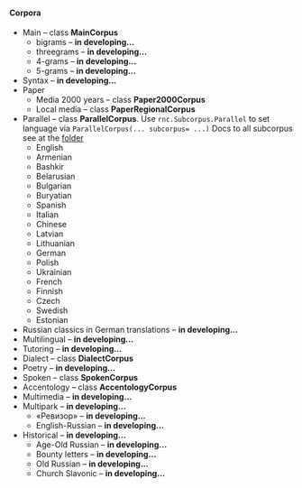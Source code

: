 #### Corpora
* Main – class **MainCorpus**
  * bigrams – **in developing...**
  * threegrams – **in developing...**
  * 4-grams – **in developing...**
  * 5-grams – **in developing...**
* Syntax – **in developing...**
* Paper
  * Media 2000 years – class **Paper2000Corpus**
  * Local media – class **PaperRegionalCorpus**
* Parallel – class **ParallelCorpus**. Use `rnc.Subcorpus.Parallel` to set language via `ParallelCorpus(... subcorpus= ...)`
Docs to all subcorpus see at the [folder](https://github.com/FaustGoethe/RNC/tree/master/docs/Lexgram%20search%20params/Parallel%20Corpus) 
  * English 
  * Armenian
  * Bashkir 
  * Belarusian 
  * Bulgarian
  * Buryatian
  * Spanish
  * Italian
  * Chinese
  * Latvian
  * Lithuanian
  * German
  * Polish
  * Ukrainian
  * French
  * Finnish
  * Czech
  * Swedish
  * Estonian 
* Russian classics in German translations – **in developing...**
* Multilingual – **in developing...**
* Tutoring – **in developing...**
* Dialect – class **DialectCorpus** 
* Poetry – **in developing...**
* Spoken – class **SpokenCorpus**
* Accentology – class **AccentologyCorpus**
* Multimedia – **in developing...**
* Multipark – **in developing...**
  * «Ревизор» – **in developing...**
  * English-Russian – **in developing...**
* Historical – **in developing...**
  * Age-Old Russian – **in developing...**
  * Bounty letters – **in developing...**
  * Old Russian – **in developing...**
  * Church Slavonic – **in developing...**